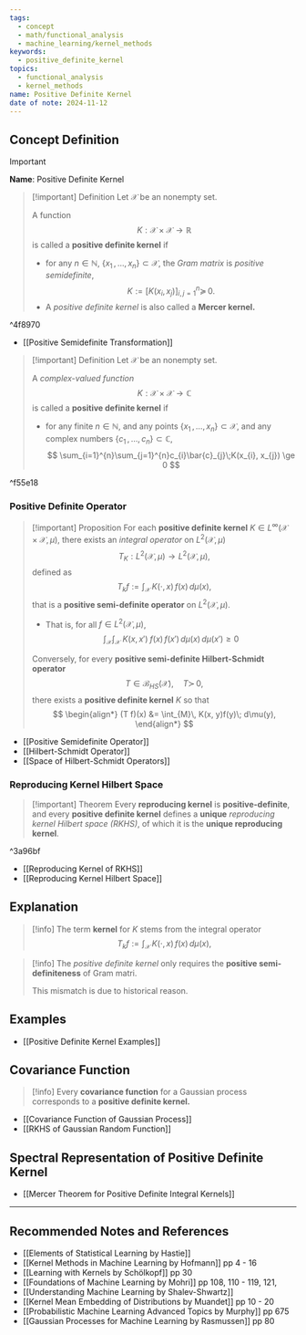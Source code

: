 ```yaml
---
tags:
  - concept
  - math/functional_analysis
  - machine_learning/kernel_methods
keywords:
  - positive_definite_kernel
topics:
  - functional_analysis
  - kernel_methods
name: Positive Definite Kernel
date of note: 2024-11-12
---
```


## Concept Definition

>[!important]
>**Name**: Positive Definite Kernel

>[!important] Definition
>Let $\mathcal{X}$ be an nonempty set. 
>
>A function $$K: \mathcal{X} \times \mathcal{X} \to \mathbb{R}$$ is called  a **positive definite kernel** if 
>- for any $n\in \mathbb{N}$, $\left\{ x_{1} \,{,}\ldots{,}\,x_{n}\right\} \subset \mathcal{X}$, the *Gram matrix*  is *positive semidefinite*,  $$K := [K(x_{i}, x_{j})]_{i,j=1}^{n} \succeq\,0.$$
>- A *positive definite kernel* is also called a **Mercer kernel.**

^4f8970

- [[Positive Semidefinite Transformation]]

>[!important] Definition
>Let $\mathcal{X}$ be an nonempty set. 
>
>A *complex-valued function* $$K: \mathcal{X} \times \mathcal{X} \to \mathbb{C}$$ is called  a **positive definite kernel** if 
>- for any finite $n\in \mathbb{N}$, and any points $\left\{ x_{1} \,{,}\ldots{,}\,x_{n}\right\} \subset \mathcal{X}$,  and any complex numbers $\{ c_{1}\,{,}\ldots{,}\,c_{n} \} \subset \mathbb{C}$, 
>  $$
>  \sum_{i=1}^{n}\sum_{j=1}^{n}c_{i}\bar{c}_{j}\;K(x_{i}, x_{j}) \ge 0
> $$

^f55e18



### Positive Definite Operator

>[!important] Proposition
>For each **positive definite kernel** $K \in L^{\infty}(\mathcal{X}\times \mathcal{X}, \mu)$, there exists an *integral operator* on $L^2(\mathcal{X},\mu)$
>$$
>T_{K}: L^2(\mathcal{X},\mu) \to L^2(\mathcal{X},\mu),
>$$
>defined as 
>$$
>T_{k}f := \int_{\mathcal{X}}\,K(\cdot, x)\,f(x)\,d\mu(x),
>$$
>that is a **positive semi-definite operator** on $L^2(\mathcal{X},\mu)$. 
>- That is, for all $f\in L^{2}(\mathcal{X},\mu)$, $$\int_{\mathcal{X}}\int_{\mathcal{X}}\;K(x, x')\;f(x)\,f(x')\,d\mu (x)\,d\mu(x') \ge 0$$
>  
>Conversely, for every **positive semi-definite Hilbert-Schmidt operator** $$T\in \mathcal{B}_{HS}(\mathcal{X}), \quad T \succ\, 0,$$ there exists a **positive definite kernel** $K$ so that
>$$
> \begin{align*}
> (T f)(x) &= \int_{M}\, K(x, y)f(y)\; d\mu(y),
> \end{align*}
>$$   

- [[Positive Semidefinite Operator]]
- [[Hilbert-Schmidt Operator]]
- [[Space of Hilbert-Schmidt Operators]]

### Reproducing Kernel Hilbert Space

>[!important] Theorem
>Every **reproducing kernel** is **positive-definite**, and every **positive definite kernel** defines a **unique** *reproducing kernel Hilbert space (RKHS)*, of which it is the **unique reproducing kernel**.

^3a96bf

- [[Reproducing Kernel of RKHS]]
- [[Reproducing Kernel Hilbert Space]]


## Explanation

>[!info]
>The term **kernel** for $K$ stems from the integral operator
>$$
>T_{k}f := \int_{\mathcal{X}}\,K(\cdot, x)\,f(x)\,d\mu(x),
>$$

>[!info]
>The *positive definite kernel* only requires the **positive semi-definiteness** of Gram matri.
>
>This mismatch is due to historical reason.


## Examples

- [[Positive Definite Kernel Examples]]


## Covariance Function

>[!info]
>Every **covariance function** for a Gaussian process corresponds to a **positive definite kernel.**

- [[Covariance Function of Gaussian Process]]
- [[RKHS of Gaussian Random Function]]


## Spectral Representation of Positive Definite Kernel

- [[Mercer Theorem for Positive Definite Integral Kernels]]



-----------
##  Recommended Notes and References



- [[Elements of Statistical Learning by Hastie]]
- [[Kernel Methods in Machine Learning by Hofmann]] pp 4 - 16
- [[Learning with Kernels by Schölkopf]] pp 30
- [[Foundations of Machine Learning by Mohri]] pp 108, 110 - 119, 121,
- [[Understanding Machine Learning by Shalev-Shwartz]] 
- [[Kernel Mean Embedding of Distributions by Muandet]] pp 10 - 20
- [[Probabilistic Machine Learning Advanced Topics by Murphy]] pp 675
- [[Gaussian Processes for Machine Learning by Rasmussen]] pp 80
